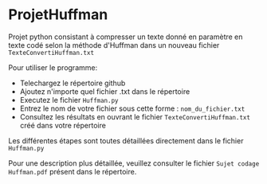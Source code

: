 # ProjetHuffman
<p>Projet python consistant à compresser un texte donné en paramètre en texte codé selon la méthode d'Huffman dans un nouveau fichier <code>TexteConvertiHuffman.txt</code></p>
<p>Pour utiliser le programme: <ul>
  <li>Telechargez le répertoire github </li>
  <li>Ajoutez n'importe quel fichier .txt dans le répertoire</li>
  <li>Executez le fichier <code>Huffman.py</code> </li>
  <li>Entrez le nom de votre fichier sous cette forme : <code>nom_du_fichier.txt</code></li>
  <li>Consultez les résultats en ouvrant le fichier <code>TexteConvertiHuffman.txt</code> créé dans votre répertoire</li></ul></p>

<p>Les différentes étapes sont toutes détaillées directement dans le fichier <code>Huffman.py</code></p>
<p>Pour une description plus détaillée, veuillez consulter le fichier <code>Sujet codage Huffman.pdf</code> présent dans le répertoire.
